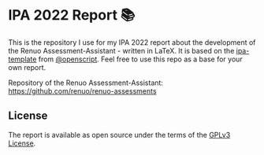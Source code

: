 # IPA 2022 Report 📚

This is the repository I use for my IPA 2022 report about the development of the Renuo Assessment-Assistant - written in LaTeX. It is based on the [ipa-template](https://github.com/ictorg/ipa-template) from [@openscript](https://github.com/openscript). Feel free to use this repo as a base for your own report.

Repository of the Renuo Assessment-Assistant: https://github.com/renuo/renuo-assessments

## License

The report is available as open source under the terms of the [GPLv3 License](LICENSE).
